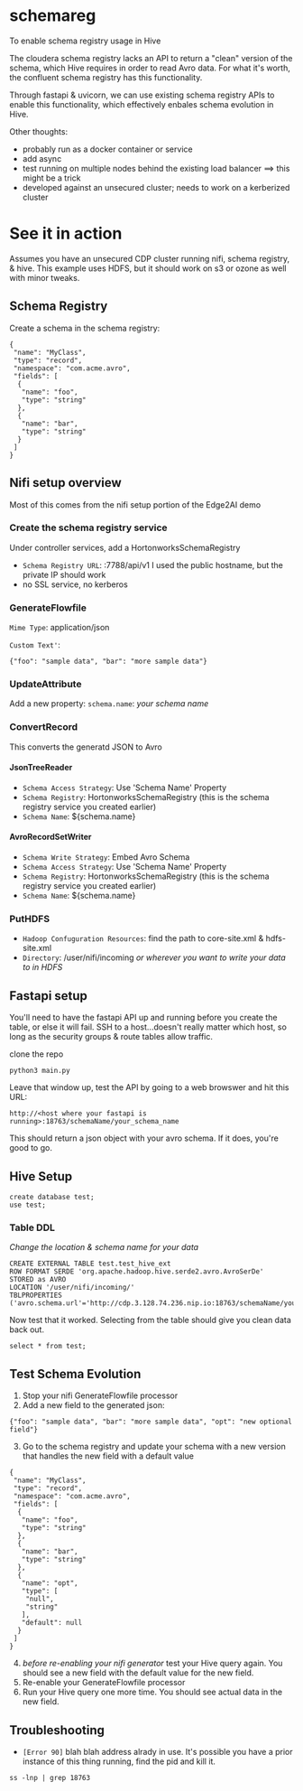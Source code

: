 # schemareg
To enable schema registry usage in Hive


The cloudera schema registry lacks an API to return a "clean" version of the schema, which Hive requires in order to read Avro data.   For what it's worth, the confluent schema registry has this functionality.

Through fastapi & uvicorn, we can use existing schema registry APIs to enable this functionality, which effectively enbales schema evolution in Hive.




Other thoughts:

* probably run as a docker container or service
* add async 
* test running on multiple nodes behind the existing load balancer ==> this might be a trick
* developed against an unsecured cluster; needs to work on a kerberized cluster



# See it in action

Assumes you have an unsecured CDP cluster running nifi, schema registry, & hive.   This example uses HDFS, but it should work on s3 or ozone as well with minor tweaks.

## Schema Registry

Create a schema in the schema registry:

```
{
 "name": "MyClass",
 "type": "record",
 "namespace": "com.acme.avro",
 "fields": [
  {
   "name": "foo",
   "type": "string"
  },
  {
   "name": "bar",
   "type": "string"
  }
 ]
}
```


## Nifi setup overview

Most of this comes from the nifi setup portion of the Edge2AI demo


### Create the schema registry service

Under controller services, add a HortonworksSchemaRegistry
* `Schema Registry URL`:  <schema registry hostname>:7788/api/v1  I used the public hostname, but the private IP should work
* no SSL service, no kerberos



### GenerateFlowfile

`Mime Type`:  application/json

`Custom Text'`:
```
{"foo": "sample data", "bar": "more sample data"}
```


### UpdateAttribute 

Add a new property:
`schema.name`:  _your schema name_

### ConvertRecord
This converts the generatd JSON to Avro

#### JsonTreeReader

* `Schema Access Strategy`:  Use 'Schema Name' Property
* `Schema Registry`:  HortonworksSchemaRegistry (this is the schema registry service you created earlier)
* `Schema Name`:  ${schema.name}

#### AvroRecordSetWriter

* `Schema Write Strategy`:  Embed Avro Schema
* `Schema Access Strategy`:  Use 'Schema Name' Property
* `Schema Registry`:  HortonworksSchemaRegistry (this is the schema registry service you created earlier)
* `Schema Name`:  ${schema.name}


### PutHDFS

* `Hadoop Confuguration Resources`: find the path to core-site.xml & hdfs-site.xml
* `Directory`:  /user/nifi/incoming _or wherever you want to write your data to in HDFS_


## Fastapi setup
  
You'll need to have the fastapi API up and running before you create the table, or else it will fail.  SSH to a host...doesn't really matter which host, so long as the security groups & route tables allow traffic.

clone the repo

```
python3 main.py
```

Leave that window up, test the API by going to a web browswer and hit this URL:
  
`http://<host where your fastapi is running>:18763/schemaName/your_schema_name`
  
This should return a json object with your avro schema.   If it does, you're good to go.


## Hive Setup

```
create database test;
use test;
```

### Table DDL

_Change the location & schema name for your data_

```
CREATE EXTERNAL TABLE test.test_hive_ext
ROW FORMAT SERDE 'org.apache.hadoop.hive.serde2.avro.AvroSerDe'
STORED as AVRO
LOCATION '/user/nifi/incoming/'
TBLPROPERTIES ('avro.schema.url'='http://cdp.3.128.74.236.nip.io:18763/schemaName/your_schema_name');
```

Now test that it worked.   Selecting from the table should give you clean data back out.

`select * from test;`


## Test Schema Evolution

1.  Stop your nifi GenerateFlowfile processor
2.  Add a new field to the generated json:

```
{"foo": "sample data", "bar": "more sample data", "opt": "new optional field"}
```

3.  Go to the schema registry and update your schema with a new version that handles the new field with a default value

```
{
 "name": "MyClass",
 "type": "record",
 "namespace": "com.acme.avro",
 "fields": [
  {
   "name": "foo",
   "type": "string"
  },
  {
   "name": "bar",
   "type": "string"
  },
  {
   "name": "opt",
   "type": [
    "null",
    "string"
   ],
   "default": null
  }
 ]
}
```

4.  _before re-enabling your nifi generator_ test your Hive query again.  You should see a new field with the default value for the new field.
5.  Re-enable your GenerateFlowfile processor
6.  Run your Hive query one more time.  You should see actual data in the new field.
 
 
## Troubleshooting
 
 * `[Error 90]` blah blah address alrady in use.   It's possible you have a prior instance of this thing running, find the pid and kill it.
 
 `ss -lnp | grep 18763`
 
 
 
